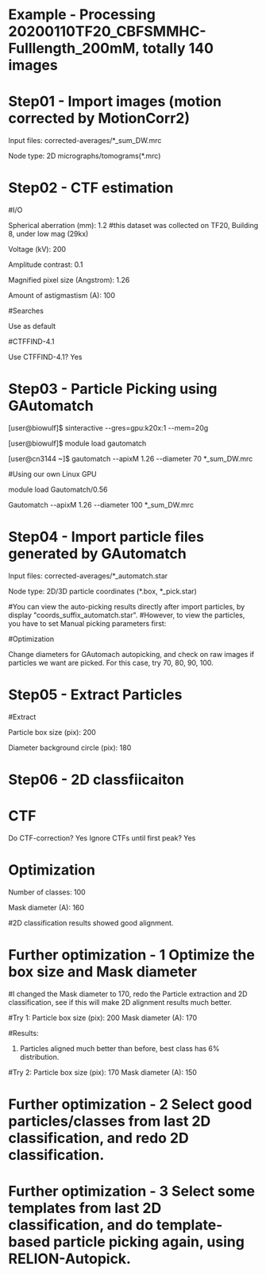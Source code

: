 # Example - Processing 20200110TF20_CBFSMMHC-Fulllength_200mM, totally 140 images

# Step01 - Import images (motion corrected by MotionCorr2)

Input files: corrected-averages/*_sum_DW.mrc

Node type: 2D micrographs/tomograms(*.mrc)

# Step02 - CTF estimation

#I/O

Spherical aberration (mm): 1.2 #this dataset was collected on TF20, Building 8, under low mag (29kx)

Voltage (kV): 200

Amplitude contrast: 0.1

Magnified pixel size (Angstrom): 1.26

Amount of astigmastism (A): 100

#Searches

Use as default

#CTFFIND-4.1

Use CTFFIND-4.1? Yes

# Step03 - Particle Picking using GAutomatch

[user@biowulf]$ sinteractive --gres=gpu:k20x:1 --mem=20g 

[user@biowulf]$ module load gautomatch

[user@cn3144 ~]$ gautomatch --apixM 1.26 --diameter 70 *_sum_DW.mrc 

#Using our own Linux GPU

module load Gautomatch/0.56

Gautomatch --apixM 1.26 --diameter 100 *_sum_DW.mrc

# Step04 - Import particle files generated by GAutomatch

Input files: corrected-averages/*_automatch.star

Node type: 2D/3D particle coordinates (*.box, *_pick.star)

#You can view the auto-picking results directly after import particles, by display "coords_suffix_automatch.star".
#However, to view the particles, you have to set Manual picking parameters first:


#Optimization

Change diameters for GAutomach autopicking, and check on raw images if particles we want are picked.
For this case, try 70, 80, 90, 100. 

# Step05 - Extract Particles

#Extract

Particle box size (pix): 200

Diameter background circle (pix): 180

# Step06 - 2D classfiicaiton

# CTF

Do CTF-correction? Yes
Ignore CTFs until first peak? Yes

# Optimization

Number of classes: 100

Mask diameter (A): 160

#2D classification results showed good alignment.

# Further optimization - 1 Optimize the box size and Mask diameter
#I changed the Mask diameter to 170, redo the Particle extraction and 2D classification, see if this will make 2D alignment results much better.

#Try 1: 
Particle box size (pix): 200
Mask diameter (A): 170

#Results: 
1. Particles aligned much better than before, best class has 6% distribution.

#Try 2: 
Particle box size (pix): 170
Mask diameter (A): 150


# Further optimization - 2 Select good particles/classes from last 2D classification, and redo 2D classification.


# Further optimization - 3 Select some templates from last 2D classification, and do template-based particle picking again, using RELION-Autopick.



